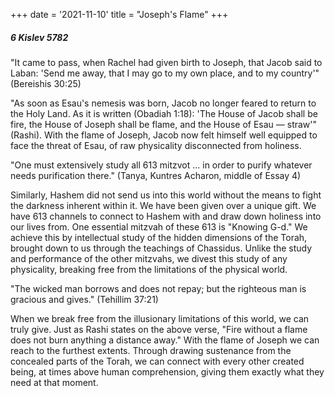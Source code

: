 +++
date = '2021-11-10'
title = "Joseph's Flame"
+++

##### 6 Kislev 5782

"It came to pass, when Rachel had given birth to Joseph, that Jacob said to Laban: 'Send me away, that I may go to my own place, and to my country'" (Bereishis 30:25)

"As soon as Esau's nemesis was born, Jacob no longer feared to return to the Holy Land. As it is written (Obadiah 1:18): 'The House of Jacob shall be fire, the House of Joseph shall be flame, and the House of Esau — straw'" (Rashi). With the flame of Joseph, Jacob now felt himself well equipped to face the threat of Esau, of raw physicality disconnected from holiness.

"One must extensively study all 613 mitzvot ... in order to purify whatever needs purification there." (Tanya, Kuntres Acharon, middle of Essay 4)

Similarly, Hashem did not send us into this world without the means to fight the darkness inherent within it. We have been given over a unique gift. We have 613 channels to connect to Hashem with and draw down holiness into our lives from. One essential mitzvah of these 613 is "Knowing G-d." We achieve this by intellectual study of the hidden dimensions of the Torah, brought down to us through the teachings of Chassidus. Unlike the study and performance of the other mitzvahs, we divest this study of any physicality, breaking free from the limitations of the physical world.

"The wicked man borrows and does not repay; but the righteous man is gracious and gives." (Tehillim 37:21)

When we break free from the illusionary limitations of this world, we can truly give. Just as Rashi states on the above verse, "Fire without a flame does not burn anything a distance away." With the flame of Joseph we can reach to the furthest extents. Through drawing sustenance from the concealed parts of the Torah, we can connect with every other created being, at times above human comprehension, giving them exactly what they need at that moment.
